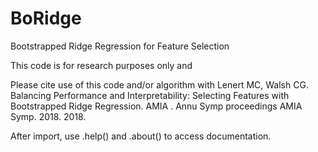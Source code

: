 # BoRidge
Bootstrapped Ridge Regression for Feature Selection

This code is for research purposes only and 

Please cite use of this code and/or algorithm with  Lenert MC, Walsh CG. Balancing Performance and Interpretability: Selecting Features with Bootstrapped Ridge Regression. AMIA . Annu Symp proceedings AMIA Symp. 2018. 2018.

After import, use .help() and .about() to access documentation. 

